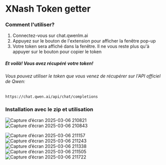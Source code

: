 # XNash Token getter

### Comment l'utiliser?
1. Connectez-vous sur chat.qwenlm.ai
2. Appuyez sur le bouton de l'extension pour afficher la fenêtre pop-up
3. Votre token sera affiché dans la fenêtre. Il ne vous reste plus qu'à appuyer sur le bouton pour copier le token

##### Et voilà! Vous avez récupéré votre token!

###### Vous pouvez utiliser le token que vous venez de récupérer sur l'API officiel de Qwen:
````
https://chat.qwen.ai/api/chat/completions
````

### Installation avec le zip et utilisation
![Capture d’écran 2025-03-06 210821](https://github.com/user-attachments/assets/ebef2111-d302-476b-b966-708250d8ad23)
![Capture d’écran 2025-03-06 210843](https://github.com/user-attachments/assets/bb1add7d-b9bc-44f8-b587-b9dfc96e3173)

![Capture d’écran 2025-03-06 211157](https://github.com/user-attachments/assets/89021305-83c3-49f6-9d36-abd2e23f69d9)
![Capture d’écran 2025-03-06 211243](https://github.com/user-attachments/assets/e2b03233-263d-4e5b-82a0-c4f68b5bae23)
![Capture d’écran 2025-03-06 211338](https://github.com/user-attachments/assets/739cfcb5-35d1-4c98-a120-42bea7bae932)
![Capture d’écran 2025-03-06 211505](https://github.com/user-attachments/assets/55eaec9d-e9b8-4e62-94eb-67c7d69ead83)
![Capture d’écran 2025-03-06 211722](https://github.com/user-attachments/assets/d5bad0e4-5648-4fc7-95b8-dd9a4ac4c6b4)
